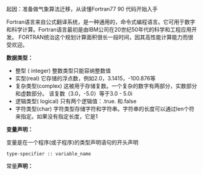 起因：准备做气象算法迁移，从读懂Fortran77 90 代码开始入手

Fortran语言来自公式翻译系统，是一种通用的，命令式编程语言。它可用于数字和科学计算。Fortran语言最初是由IBM公司在20世纪50年代的科学和工程应用开发。 FORTRAN统治这个规划计算面积很长一段时间，因其高性能计算能力而很受欢迎。

**数据类型：**

* 整型 \( integer\) 整数类型只能容纳整数值
* 实型\(real\) 它存储的浮点数，例如2.0，3.1415，-100.876等
* 复杂类型\(complex\)  这被用于存储复数。一个复杂的数字有两部分，实数部分和虚数部分。 该复数（3.0，-5.0）等于3.0 - 5.0i
* 逻辑类型\( logical\)  只有两个逻辑值：.true. 和.false
* 字符类型\(char\) 字符类型存储字符和字符串。字符串的长度可以通过len个符来指定。如果没有指定长度，它是1

**变量声明：**

变量是在一个程序\(或子程序\)的类型声明语句的开头声明

```
type-specifier :: variable_name
```

常量**声明：**




